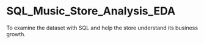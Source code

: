 # SQL_Music_Store_Analysis_EDA
To examine the dataset with SQL and help the store understand its business growth.
